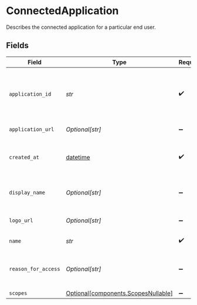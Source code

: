 # ConnectedApplication

Describes the connected application for a particular end user.


## Fields

| Field                                                                                                                                         | Type                                                                                                                                          | Required                                                                                                                                      | Description                                                                                                                                   | Example                                                                                                                                       |
| --------------------------------------------------------------------------------------------------------------------------------------------- | --------------------------------------------------------------------------------------------------------------------------------------------- | --------------------------------------------------------------------------------------------------------------------------------------------- | --------------------------------------------------------------------------------------------------------------------------------------------- | --------------------------------------------------------------------------------------------------------------------------------------------- |
| `application_id`                                                                                                                              | *str*                                                                                                                                         | :heavy_check_mark:                                                                                                                            | This field will map to the application ID that is returned from /item/applications/list, or provided to the institution in an oauth redirect. |                                                                                                                                               |
| `application_url`                                                                                                                             | *Optional[str]*                                                                                                                               | :heavy_minus_sign:                                                                                                                            | The URL for the application's website                                                                                                         |                                                                                                                                               |
| `created_at`                                                                                                                                  | [datetime](https://docs.python.org/3/library/datetime.html#datetime-objects)                                                                  | :heavy_check_mark:                                                                                                                            | The date this application was linked in [ISO 8601](https://wikipedia.org/wiki/ISO_8601) (YYYY-MM-DD) format in UTC.                           | 2020-01-01                                                                                                                                    |
| `display_name`                                                                                                                                | *Optional[str]*                                                                                                                               | :heavy_minus_sign:                                                                                                                            | A human-readable name of the application for display purposes                                                                                 |                                                                                                                                               |
| `logo_url`                                                                                                                                    | *Optional[str]*                                                                                                                               | :heavy_minus_sign:                                                                                                                            | A URL that links to the application logo image.                                                                                               |                                                                                                                                               |
| `name`                                                                                                                                        | *str*                                                                                                                                         | :heavy_check_mark:                                                                                                                            | The name of the application                                                                                                                   |                                                                                                                                               |
| `reason_for_access`                                                                                                                           | *Optional[str]*                                                                                                                               | :heavy_minus_sign:                                                                                                                            | A string provided by the connected app stating why they use their respective enabled products.                                                |                                                                                                                                               |
| `scopes`                                                                                                                                      | [Optional[components.ScopesNullable]](../../models/components/scopesnullable.md)                                                              | :heavy_minus_sign:                                                                                                                            | The scopes object                                                                                                                             |                                                                                                                                               |